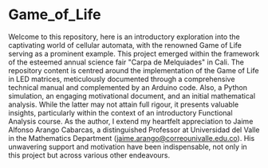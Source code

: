 # Game_of_Life
Welcome to this repository, here is an introductory exploration into the captivating world of cellular automata, with the renowned Game of Life serving as a prominent example. This project emerged within the framework of the esteemed annual science fair "Carpa de Melquiades" in Cali. The repository content is centred around the implementation of the Game of Life in LED matrices, meticulously documented through a comprehensive technical manual and complemented by an Arduino code. Also, a Python simulation, an engaging motivational document, and an initial mathematical analysis. While the latter may not attain full rigour, it presents valuable insights, particularly within the context of an introductory Functional Analysis course. As the author, I extend my heartfelt appreciation to Jaime Alfonso Arango Cabarcas, a distinguished Professor at Universidad del Valle in the Mathematics Department (jaime.arango@correounivalle.edu.co). His unwavering support and motivation have been indispensable, not only in this project but across various other endeavours. 

 
